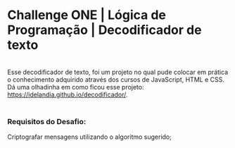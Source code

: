 <h1>Challenge ONE | Lógica de Programação | Decodificador de texto</h1>

<br>Esse decodificador de texto, foi um projeto no qual pude colocar em prática o conhecimento adquirido através dos cursos de JavaScript, HTML e CSS.
<br>Dá uma olhadinha em como ficou esse projeto: https://idelandia.github.io/decodificador/.

<h3><br><strong>Requisitos do Desafio:</strong><br></h3>
   Criptografar mensagens utilizando o algoritmo sugerido;<br>
 

